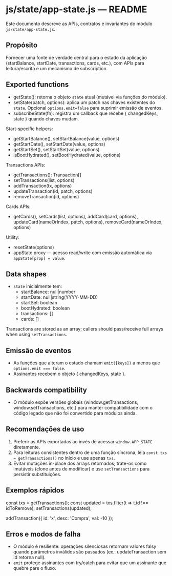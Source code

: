 # js/state/app-state.js — README

Este documento descreve as APIs, contratos e invariantes do módulo `js/state/app-state.js`.

## Propósito

Fornecer uma fonte de verdade central para o estado da aplicação (startBalance, startDate, transactions, cards, etc.), com APIs para leitura/escrita e um mecanismo de subscription.

## Exported functions

- getState(): retorna o objeto `state` atual (mutável via funções do módulo).
- setState(patch, options): aplica um patch nas chaves existentes do `state`. Opcional `options.emit=false` para suprimir emissão de eventos.
- subscribeState(fn): registra um callback que recebe { changedKeys, state } quando chaves mudam.

Start-specific helpers:
- getStartBalance(), setStartBalance(value, options)
- getStartDate(), setStartDate(value, options)
- getStartSet(), setStartSet(value, options)
- isBootHydrated(), setBootHydrated(value, options)

Transactions APIs:
- getTransactions(): Transaction[]
- setTransactions(list, options)
- addTransaction(tx, options)
- updateTransaction(id, patch, options)
- removeTransaction(id, options)

Cards APIs:
- getCards(), setCards(list, options), addCard(card, options), updateCard(nameOrIndex, patch, options), removeCard(nameOrIndex, options)

Utility:
- resetState(options)
- appState proxy — acesso read/write com emissão automática via `appState[prop] = value`.

## Data shapes
- `state` inicialmente tem:
  - startBalance: null|number
  - startDate: null|string(YYYY-MM-DD)
  - startSet: boolean
  - bootHydrated: boolean
  - transactions: []
  - cards: []

Transactions are stored as an array; callers should pass/receive full arrays when using `setTransactions`.

## Emissão de eventos

- As funções que alteram o estado chamam `emit([keys])` a menos que `options.emit === false`.
- Assinantes recebem o objeto { changedKeys, state }.

## Backwards compatibility

- O módulo expõe versões globais (window.getTransactions, window.setTransactions, etc.) para manter compatibilidade com o código legado que não foi convertido para módulos ainda.

## Recomendações de uso

1. Preferir as APIs exportadas ao invés de acessar `window.APP_STATE` diretamente.
2. Para leituras consistentes dentro de uma função síncrona, leia `const txs = getTransactions()` no início e use apenas `txs`.
3. Evitar mutações in-place dos arrays retornados; trate-os como imutáveis (clone antes de modificar) e use `setTransactions` para persistir substituições.

## Exemplos rápidos

const txs = getTransactions();
const updated = txs.filter(t => t.id !== idToRemove);
setTransactions(updated);

addTransaction({ id: 'x', desc: 'Compra', val: -10 });

## Erros e modos de falha

- O módulo é resiliente: operações silenciosas retornam valores falsy quando parâmetros inválidos são passados (ex.: updateTransaction sem id retorna null).
- `emit` protege assinantes com try/catch para evitar que um assinante que quebre pare o fluxo.
